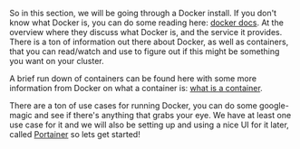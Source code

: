 So in this section, we will be going through a Docker install.  If you don't know what Docker is, you can do some reading here: [docker docs](https://docs.docker.com/get-started/overview/).  At the overview where they discuss what Docker is, and the service it provides.  There is a ton of information out there about Docker, as well as containers, that you can read/watch and use to figure out if this might be something you want on your cluster.  

A brief run down of containers can be found here with some more information from Docker on what a container is: [what is a container](https://www.docker.com/resources/what-container/).

There are a ton of use cases for running Docker, you can do some google-magic and see if there's anything that grabs your eye.  We have at least one use case for it and we will also be setting up and using a nice UI for it later, called [Portainer](https://www.portainer.io/) so lets get started!
